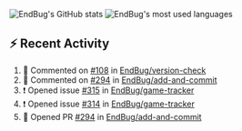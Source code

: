 ![EndBug's GitHub stats](https://github-readme-stats.vercel.app/api?username=endbug&show_icons=true&theme=dark)
![EndBug's most used languages](https://github-readme-stats.vercel.app/api/top-langs/?username=endbug&layout=compact&theme=dark)

## ⚡ Recent Activity

<!--START_SECTION:activity-->
1. 💬 Commented on [#108](https://github.com//EndBug/version-check/issues/108) in [EndBug/version-check](https://github.com//EndBug/version-check)
2. 💬 Commented on [#294](https://github.com//EndBug/add-and-commit/issues/294) in [EndBug/add-and-commit](https://github.com//EndBug/add-and-commit)
3. ❗️ Opened issue [#315](https://github.com//EndBug/game-tracker/issues/315) in [EndBug/game-tracker](https://github.com//EndBug/game-tracker)
4. ❗️ Opened issue [#314](https://github.com//EndBug/game-tracker/issues/314) in [EndBug/game-tracker](https://github.com//EndBug/game-tracker)
5. 💪 Opened PR [#294](https://github.com//EndBug/add-and-commit/pull/294) in [EndBug/add-and-commit](https://github.com//EndBug/add-and-commit)
<!--END_SECTION:activity-->
